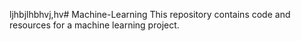 ljhbjlhbhvj,hv# Machine-Learning
This repository contains code and resources for a machine learning project.
